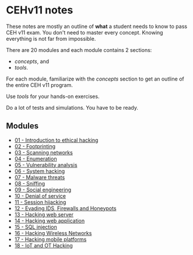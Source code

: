 # CEHv11 notes

These notes are mostly an outline of **what** a student needs to know to pass CEH v11 exam. You don't need to master every concept. Knowing everything is not far from impossible.

There are 20 modules and each module contains 2 sections:

- _concepts_, and
- _tools_.

For each module, familiarize with the _concepts_ section to get an outline of the entire CEH v11 program.

Use _tools_ for your hands-on exercises.

Do a lot of tests and simulations. You have to be ready.

## Modules

- [01 - Introduction to ethical hacking](modules/01.md)
- [02 - Footprinting](modules/02.md)
- [03 - Scanning networks](modules/03.md)
- [04 - Enumeration](modules/04.md)
- [05 - Vulnerability analysis](modules/05.md)
- [06 - System hacking](modules/06.md)
- [07 - Malware threats](modules/07.md)
- [08 - Sniffing](modules/08.md)
- [09 - Social engineering](modules/09.md)
- [10 - Denial of service](modules/10.md)
- [11 - Session hijacking](modules/11.md)
- [12 - Evading IDS, Firewalls and Honeypots](modules/12.md)
- [13 - Hacking web server](modules/13.md)
- [14 - Hacking web application](modules/14.md)
- [15 - SQL injection](modules/15.md)
- [16 - Hacking Wireless Networks](modules/16.md)
- [17 - Hacking mobile platforms](modules/17.md)
- [18 - IoT and OT Hacking](modules/18.md)
